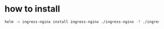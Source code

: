 





# how to install
```bash
helm -n ingress-nginx install ingress-nginx ./ingress-nginx -f ./ingress-nginx/values.yaml --create-namespace
```
